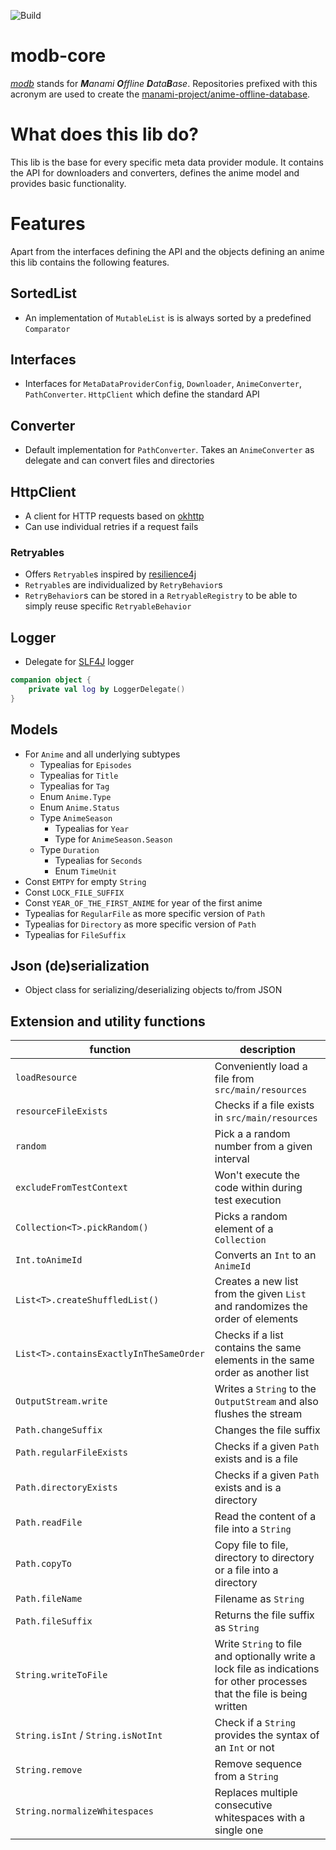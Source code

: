 ![Build](https://github.com/manami-project/modb-core/workflows/Build/badge.svg)
# modb-core
_[modb](https://github.com/manami-project?tab=repositories&q=modb&type=source)_ stands for _**M**anami **O**ffline **D**ata**B**ase_. Repositories prefixed with this acronym are used to create the [manami-project/anime-offline-database](https://github.com/manami-project/anime-offline-database).

# What does this lib do?
This lib is the base for every specific meta data provider module. It contains the API for downloaders and converters, defines the anime model and provides basic functionality.

# Features
Apart from the interfaces defining the API and the objects defining an anime this lib contains the following features.

## SortedList
+ An implementation of `MutableList` is is always sorted by a predefined `Comparator`

## Interfaces
* Interfaces for `MetaDataProviderConfig`, `Downloader`, `AnimeConverter`, `PathConverter`. `HttpClient` which define the standard API

## Converter
+ Default implementation for `PathConverter`. Takes an `AnimeConverter` as delegate and can convert files and directories

## HttpClient
+ A client for HTTP requests based on [okhttp](https://github.com/square/okhttp)
+ Can use individual retries if a request fails

### Retryables
+ Offers `Retryable`s inspired by [resilience4j](https://github.com/resilience4j/resilience4j)
+ `Retryable`s are individualized by `RetryBehavior`s
+ `RetryBehavior`s can be stored in a `RetryableRegistry` to be able to simply reuse specific `RetryableBehavior`

## Logger
+ Delegate for [SLF4J](https://github.com/qos-ch/slf4j) logger
```kotlin
companion object {
    private val log by LoggerDelegate()
}
```

## Models
* For `Anime` and all underlying subtypes
    * Typealias for `Episodes`
    * Typealias for `Title`
    * Typealias for `Tag`
    * Enum `Anime.Type`
    * Enum `Anime.Status`
    * Type `AnimeSeason`
        * Typealias for `Year`
        * Type for `AnimeSeason.Season`
    * Type `Duration`
        * Typealias for `Seconds`
        * Enum `TimeUnit`
* Const `EMTPY` for empty `String`
* Const `LOCK_FILE_SUFFIX`  
* Const `YEAR_OF_THE_FIRST_ANIME` for year of the first anime
* Typealias for `RegularFile` as more specific version of `Path`
* Typealias for `Directory` as more specific version of `Path`
* Typealias for `FileSuffix`

## Json (de)serialization
+ Object class for serializing/deserializing objects to/from JSON

## Extension and utility functions

|function|description|
|----|----|
|`loadResource`|Conveniently load a file from `src/main/resources`|
|`resourceFileExists`|Checks if a file exists in `src/main/resources`|
|`random`|Pick a a random number from a given interval|
|`excludeFromTestContext`|Won't execute the code within during test execution|
|`Collection<T>.pickRandom()`|Picks a random element of a `Collection`|
|`Int.toAnimeId`|Converts an `Int` to an `AnimeId`|
|`List<T>.createShuffledList()`|Creates a new list from the given `List` and randomizes the order of elements|
|`List<T>.containsExactlyInTheSameOrder`|Checks if a list contains the same elements in the same order as another list|
|`OutputStream.write`|Writes a `String` to the `OutputStream` and also flushes the stream|
|`Path.changeSuffix`|Changes the file suffix|
|`Path.regularFileExists`|Checks if a given `Path` exists and is a file|
|`Path.directoryExists`|Checks if a given `Path` exists and is a directory|
|`Path.readFile`|Read the content of a file into a `String`|
|`Path.copyTo`|Copy file to file, directory to directory or a file into a directory|
|`Path.fileName`|Filename as `String`|
|`Path.fileSuffix`|Returns the file suffix as `String`|
|`String.writeToFile`|Write `String` to file and optionally write a lock file as indications for other processes that the file is being written|
|`String.isInt` / `String.isNotInt`|Check if a `String` provides the syntax of an `Int` or not|
|`String.remove`|Remove sequence from a `String`|
|`String.normalizeWhitespaces`|Replaces multiple consecutive whitespaces with a single one|